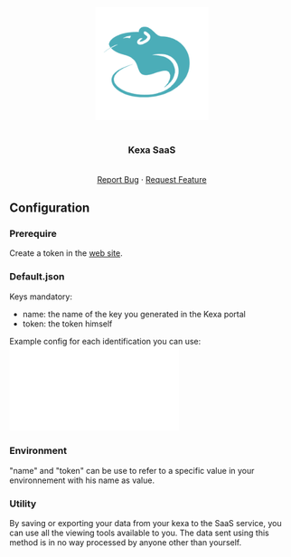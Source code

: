 <div align="center">
    <a href="https://www.kexa.io/modules">
        <img src="../../images/kexa-no-background-color.png" alt="Logo" width="200">
    </a>

# <h3 align="center">Kexa SaaS</h3>

  <p align="center">
    <br />
    <a href="https://github.com/4urcloud/Kexa/issues">Report Bug</a>
    ·
    <a href="https://github.com/4urcloud/Kexa/issues">Request Feature</a>
  </p>
</div>

## Configuration

### Prerequire

Create a token in the [web site](https://saas.kexa.io).

### Default.json

Keys mandatory:

- name: the name of the key you generated in the Kexa portal
- token: the token himself

Example config for each identification you can use:
![example config for kexa](../../config/demo/kexa.default.json)

### Environment

"name" and "token" can be use to refer to a specific value in your environnement with his name as value.

### Utility

By saving or exporting your data from your kexa to the SaaS service, you can use all the viewing tools available to you.
The data sent using this method is in no way processed by anyone other than yourself.
